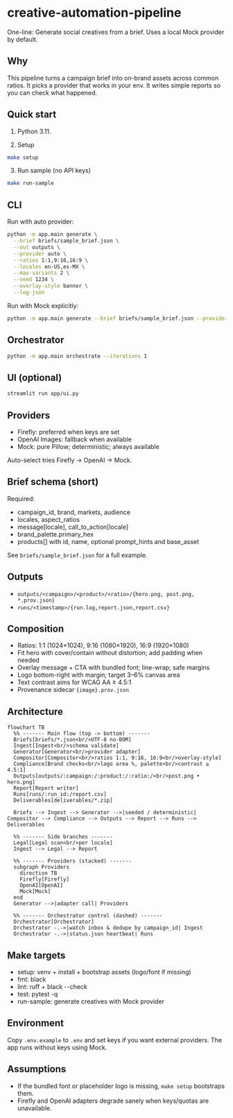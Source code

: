 creative-automation-pipeline
============================

One-line: Generate social creatives from a brief. Uses a local Mock provider by default.

Why
---
This pipeline turns a campaign brief into on-brand assets across common ratios. It picks a provider that works in your env. It writes simple reports so you can check what happened.

Quick start
-----------
1) Python 3.11.

2) Setup
```bash
make setup
```

3) Run sample (no API keys)
```bash
make run-sample
```

CLI
---
Run with auto provider:
```bash
python -m app.main generate \
  --brief briefs/sample_brief.json \
  --out outputs \
  --provider auto \
  --ratios 1:1,9:16,16:9 \
  --locales en-US,es-MX \
  --max-variants 2 \
  --seed 1234 \
  --overlay-style banner \
  --log-json
```

Run with Mock explicitly:
```bash
python -m app.main generate --brief briefs/sample_brief.json --provider mock
```

Orchestrator
------------
```bash
python -m app.main orchestrate --iterations 1
```

UI (optional)
-------------
```bash
streamlit run app/ui.py
```

Providers
---------
- Firefly: preferred when keys are set
- OpenAI Images: fallback when available
- Mock: pure Pillow; deterministic; always available

Auto-select tries Firefly → OpenAI → Mock.

Brief schema (short)
--------------------
Required:
- campaign_id, brand, markets, audience
- locales, aspect_ratios
- message[locale], call_to_action[locale]
- brand_palette.primary_hex
- products[] with id, name, optional prompt_hints and base_asset

See `briefs/sample_brief.json` for a full example.

Outputs
-------
- `outputs/<campaign>/<product>/<ratio>/{hero.png, post.png, *.prov.json}`
- `runs/<timestamp>/{run.log,report.json,report.csv}`

Composition
-----------
- Ratios: 1:1 (1024×1024), 9:16 (1080×1920), 16:9 (1920×1080)
- Fit hero with cover/contain without distortion; add padding when needed
- Overlay message + CTA with bundled font; line-wrap; safe margins
- Logo bottom-right with margin; target 3–6% canvas area
- Text contrast aims for WCAG AA ≥ 4.5:1
- Provenance sidecar `{image}.prov.json`

Architecture
------------
```mermaid
flowchart TB
  %% ------- Main flow (top -> bottom) -------
  Briefs[briefs/*.json<br/>UTF-8 no-BOM]
  Ingest[Ingest<br/>schema validate]
  Generator[Generator<br/>provider adapter]
  Compositor[Compositor<br/>ratios 1:1, 9:16, 16:9<br/>overlay-style]
  Compliance[Brand checks<br/>logo area %, palette<br/>contrast ≥ 4.5:1]
  Outputs[outputs/:campaign:/:product:/:ratio:/<br/>post.png • hero.png]
  Report[Report writer]
  Runs[runs/:run_id:/report.csv]
  Deliverables[deliverables/*.zip]

  Briefs --> Ingest --> Generator -->|seeded / deterministic| Compositor --> Compliance --> Outputs --> Report --> Runs --> Deliverables

  %% ------- Side branches -------
  Legal[Legal scan<br/>per locale]
  Ingest --> Legal --> Report

  %% ------- Providers (stacked) -------
  subgraph Providers
    direction TB
    Firefly[Firefly]
    OpenAI[OpenAI]
    Mock[Mock]
  end
  Generator -->|adapter call| Providers

  %% ------- Orchestrator control (dashed) -------
  Orchestrator[Orchestrator]
  Orchestrator -.->|watch inbox & dedupe by campaign_id| Ingest
  Orchestrator -.->|status.json heartbeat| Runs

```

Make targets
------------
- setup: venv + install + bootstrap assets (logo/font if missing)
- fmt: black
- lint: ruff + black --check
- test: pytest -q
- run-sample: generate creatives with Mock provider

Environment
-----------
Copy `.env.example` to `.env` and set keys if you want external providers. The app runs without keys using Mock.

Assumptions
-----------
- If the bundled font or placeholder logo is missing, `make setup` bootstraps them.
- Firefly and OpenAI adapters degrade sanely when keys/quotas are unavailable.
